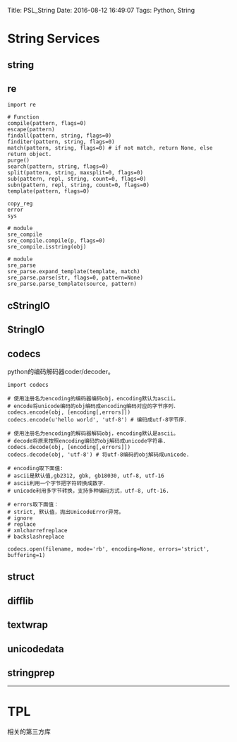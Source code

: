 Title: PSL_String
Date: 2016-08-12 16:49:07
Tags: Python, String



# String Services

## string

## re

    import re

    # Function
    compile(pattern, flags=0)
    escape(pattern)
    findall(pattern, string, flags=0)
    finditer(pattern, string, flags=0)
    match(pattern, string, flags=0) # if not match, return None, else return object.
    purge()
    search(pattern, string, flags=0)
    split(pattern, string, maxsplit=0, flags=0)
    sub(pattern, repl, string, count=0, flags=0)
    subn(pattern, repl, string, count=0, flags=0)
    template(pattern, flags=0)

    copy_reg
    error
    sys

    # module
    sre_compile
    sre_compile.compile(p, flags=0)
    sre_compile.isstring(obj)

    # module
    sre_parse
    sre_parse.expand_template(template, match)
    sre_parse.parse(str, flags=0, pattern=None)
    sre_parse.parse_template(source, pattern)

## cStringIO

## StringIO

## codecs

python的编码解码器coder/decoder。

    import codecs

    # 使用注册名为encoding的编码器编码obj，encoding默认为ascii。
    # encode将unicode编码的obj编码成encoding编码对应的字节序列．
    codecs.encode(obj, [encoding[,errors]])
    codecs.encode(u'hello world', 'utf-8') # 编码成utf-8字节序．

    # 使用注册名为encoding的解码器解码obj，encoding默认是ascii。
    # decode将原来按照encoding编码的obj解码成unicode字符串.
    codecs.decode(obj, [encoding[,errors]])
    codecs.decode(obj, 'utf-8') # 将utf-8编码的obj解码成unicode.

    # encoding取下面值:
    # ascii是默认值,gb2312, gbk, gb18030, utf-8, utf-16
    # ascii利用一个字节把字符转换成数字．
    # unicode利用多字节转换，支持多种编码方式，utf-8, uft-16.

    # errors取下面值：
    # strict, 默认值，抛出UnicodeError异常。
    # ignore
    # replace
    # xmlcharrefreplace
    # backslashreplace

    codecs.open(filename, mode='rb', encoding=None, errors='strict', buffering=1)

## struct

## difflib

## textwrap

## unicodedata

## stringprep

***

# TPL

相关的第三方库
